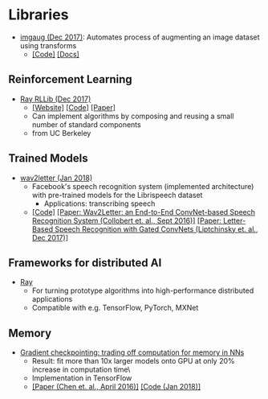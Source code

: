# Libraries

- [imgaug (Dec 2017)](https://github.com/aleju/imgaug): Automates process of augmenting an image dataset using transforms
	- [[Code]](https://github.com/aleju/imgaug) [[Docs]](http://imgaug.readthedocs.io/en/latest/)

## Reinforcement Learning
- [Ray RLLib (Dec 2017)](http://ray.readthedocs.io/en/latest/rllib.html)	
	- [[Website]](http://ray.readthedocs.io/en/latest/rllib.html) [[Code]](https://github.com/ray-project/ray/tree/master/python/ray/rllib) [[Paper]](https://arxiv.org/abs/1712.09381)
	- Can implement algorithms by composing and reusing a small number of standard components
	- from UC Berkeley

## Trained Models
- [wav2letter (Jan 2018)](https://github.com/facebookresearch/wav2letter)
	- Facebook's speech recognition system (implemented architecture) with pre-trained models for the Librispeech dataset
		- Applications: transcribing speech
	- [[Code]](https://github.com/facebookresearch/wav2letter) [[Paper: Wav2Letter: an End-to-End ConvNet-based Speech Recognition System (Collobert et. al., Sept 2016)]](https://arxiv.org/abs/1609.03193) [[Paper: Letter-Based Speech Recognition with Gated ConvNets (Liptchinsky et. al., Dec 2017)]](https://arxiv.org/abs/1712.09444)


## Frameworks for distributed AI
- [Ray](http://bair.berkeley.edu/blog/2018/01/09/ray/?utm_campaign=Revue%20newsletter&utm_medium=Newsletter&utm_source=The%20Wild%20Week%20in%20AI)
	- For turning prototype algorithms into high-performance distributed applications
	- Compatible with e.g. TensorFlow, PyTorch, MXNet

## Memory
- [Gradient checkpointing: trading off computation for memory in NNs](https://github.com/openai/gradient-checkpointing)
	- Result: fit more than 10x larger models onto GPU at only 20% increase in computation time\
	- Implementation in TensorFlow
	- [[Paper (Chen et. al., April 2016)]](https://arxiv.org/pdf/1604.06174.pdf) [[Code (Jan 2018)]](https://github.com/openai/gradient-checkpointing)
